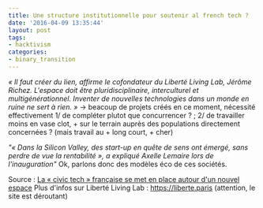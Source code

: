 ```yaml
---
title: Une structure institutionnelle pour soutenir al french tech ?
date: '2016-04-09 13:35:44'
layout: post
tags:
- hacktivism
categories:
- binary_transition
---
```



*« Il faut créer du lien, affirme le cofondateur du Liberté Living Lab, Jérôme Richez. L'espace doit être pluridisciplinaire, interculturel et multigénérationnel. Inventer de nouvelles technologies dans un monde en ruine ne sert à rien. »*
-> beacoup de projets créés en ce moment, nécessité effectivement 1/ de compléter plutot que concurrencer ? ; 2/ de travailler moins en vase clot, + sur le terrain auprès des populations directement concernées ?  (mais travail au + long court, + cher)


*"« Dans la Silicon Valley, des start-up en quête de sens ont émergé, sans perdre de vue la rentabilité », a expliqué Axelle Lemaire lors de l'inauguration"*
Ok, parlons donc des modèles éco de ces sociétés.


Source : [La « civic tech » française se met en place autour d'un nouvel espace][lesechos]
Plus d'infos sur Liberté Living Lab : https://liberte.paris (attention, le site est déroutant)



[lesechos]: http://business.lesechos.fr/entrepreneurs/idees-de-business/021841941305-la-civic-tech-francaise-se-met-en-place-autour-d-un-nouvel-espace-209543.php

